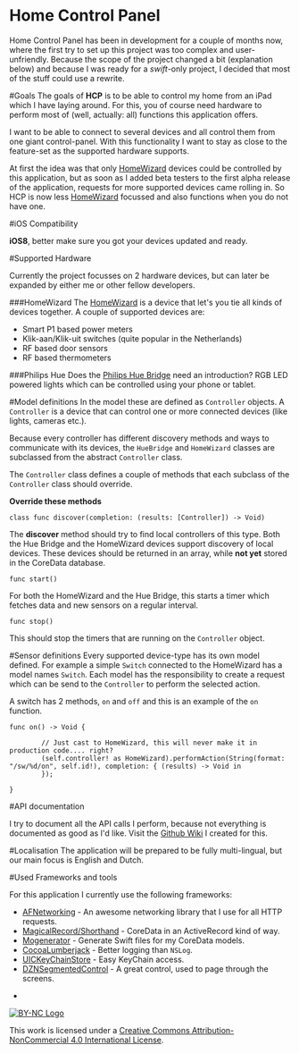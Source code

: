 Home Control Panel
==================

Home Control Panel has been in development for a couple of months now, where the first try to set up this project was too complex and user-unfriendly. Because the scope of the project changed a bit (explanation below) and because I was ready for a *swift*-only project, I decided that most of the stuff could use a rewrite.

#Goals
The goals of **HCP** is to be able to control my home from an iPad which I have laying around. For this, you of course need hardware to perform most of (well, actually: all) functions this application offers.

I want to be able to connect to several devices and all control them from one giant control-panel. With this functionality I want to stay as close to the feature-set as the supported hardware supports.

At first the idea was that only [HomeWizard](http://homewizard.nl) devices could be controlled by this application, but as soon as I added beta testers to the first alpha release of the application, requests for more supported devices came rolling in. So HCP is now less [HomeWizard](http://homewizard.nl) focussed and also functions when you do not have one.

#iOS Compatibility

**iOS8**, better make sure you got your devices updated and ready.

#Supported Hardware

Currently the project focusses on 2 hardware devices, but can later be expanded by either me or other fellow developers.

###HomeWizard
The [HomeWizard](http://homewizard.nl) is a device that let's you tie all kinds of devices together. A couple of supported devices are:
* Smart P1 based power meters
* Klik-aan/Klik-uit switches (quite popular in the Netherlands)
* RF based door sensors
* RF based thermometers

###Philips Hue
Does the [Philips Hue Bridge](http://www2.meethue.com/en-US) need an introduction? RGB LED powered lights which can be controlled using your phone or tablet.

#Model definitions
In the model these are defined as `Controller` objects. A `Controller` is a device that can control one or more connected devices (like lights, cameras etc.).

Because every controller has different discovery methods and ways to communicate with its devices, the `HueBridge` and `HomeWizard` classes are subclassed from the abstract `Controller` class.

The `Controller` class defines a couple of methods that each subclass of the `Controller` class should override.

**Override these methods**

`class func discover(completion: (results: [Controller]) -> Void)`

The **discover** method should try to find local controllers of this type. Both the Hue Bridge and the HomeWizard devices support discovery of local devices. These devices should be returned in an array, while **not yet** stored in the CoreData database.


`func start()`

For both the HomeWizard and the Hue Bridge, this starts a timer which fetches data and new sensors on a regular interval.


`func stop()`

This should stop the timers that are running on the `Controller` object.


#Sensor definitions
Every supported device-type has its own model defined. For example a simple `Switch` connected to the HomeWizard has a model names `Switch`. Each model has the responsibility to create a request which can be send to the `Controller` to perform the selected action.

A switch has 2 methods, `on` and `off` and this is an example of the `on` function.

```
func on() -> Void {

        // Just cast to HomeWizard, this will never make it in production code.... right?        
        (self.controller! as HomeWizard).performAction(String(format: "/sw/%d/on", self.id!), completion: { (results) -> Void in
        });
        
}
```

#API documentation

I try to document all the API calls I perform, because not everything is documented as good as I'd like. Visit the [Github Wiki](https://github.com/depl0y/HCP/wiki) I created for this.

#Localisation
The application will be prepared to be fully multi-lingual, but our main focus is English and Dutch.

#Used Frameworks and tools

For this application I currently use the following frameworks:

* [AFNetworking](http://afnetworking.com) - An awesome networking library that I use for all HTTP requests.
* [MagicalRecord/Shorthand](https://github.com/magicalpanda/MagicalRecord) - CoreData in an ActiveRecord kind of way.
* [Mogenerator](https://github.com/rentzsch/mogenerator) - Generate Swift files for my CoreData models.
* [CocoaLumberjack](https://github.com/CocoaLumberjack/CocoaLumberjack) - Better logging than `NSLog`.
* [UICKeyChainStore](https://github.com/kishikawakatsumi/UICKeyChainStore) - Easy KeyChain access.
* [DZNSegmentedControl](https://github.com/dzenbot/DZNSegmentedControl) - A great control, used to page through the screens.

-

[![BY-NC Logo](https://i.creativecommons.org/l/by-nc/4.0/80x15.png)](http://creativecommons.org/licenses/by-nc/4.0/)

This work is licensed under a [Creative Commons Attribution-NonCommercial 4.0 International License](http://creativecommons.org/licenses/by-nc/4.0/).